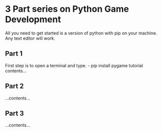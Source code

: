 # 3 Part series on Python Game Development
All you need to get started is a version of python with pip on your machine. Any text editor will work. 

## Part 1
First step is to open a terminal and type.
    - pip install pygame
tutorial contents...

## Part 2
...contents...

## Part 3
...contents...